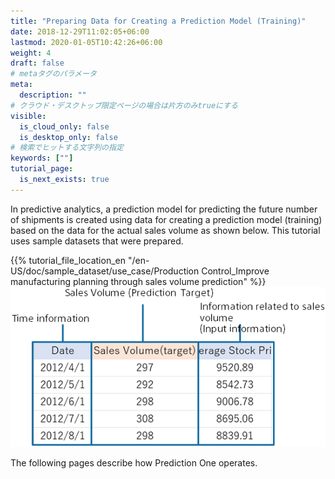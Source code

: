 ```yaml
---
title: "Preparing Data for Creating a Prediction Model (Training)"
date: 2018-12-29T11:02:05+06:00
lastmod: 2020-01-05T10:42:26+06:00
weight: 4
draft: false
# metaタグのパラメータ
meta:
  description: ""
# クラウド・デスクトップ限定ページの場合は片方のみtrueにする
visible:
  is_cloud_only: false
  is_desktop_only: false
# 検索でヒットする文字列の指定
keywords: [""]
tutorial_page:
  is_next_exists: true
---
```


In predictive analytics, a prediction model for predicting the future number of shipments is created using data for creating a prediction model (training) based on the data for the actual sales volume as shown below.
This tutorial uses sample datasets that were prepared.

{{% tutorial_file_location_en "/en-US/doc/sample_dataset/use_case/Production Control_Improve manufacturing planning through sales volume prediction" %}}
![](../img_en/t_slide3.png)

The following pages describe how Prediction One operates.
